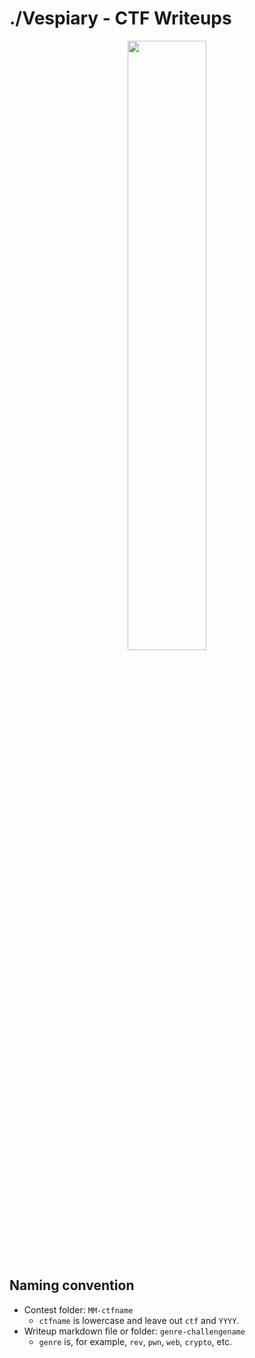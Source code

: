 # ./Vespiary - CTF Writeups

<div align="center">
<img src="https://gyazo.com/62dff82a980619a91f7a44f42b2ddfa5/thumb/1000" style="width: 50%">
</div>

## Naming convention
- Contest folder: `MM-ctfname`
  - `ctfname` is lowercase and leave out `ctf` and `YYYY`.
- Writeup markdown file or folder: `genre-challengename`
  - `genre` is, for example, `rev`, `pwn`, `web`, `crypto`, etc.
